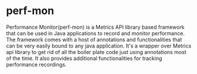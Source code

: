 # perf-mon
Performance Monitor(perf-mon) is a Metrics API library based framework that can be used in Java applications to record and monitor performance. The framework comes with a host of annotations and functionalities that can be very easily bound to any java application. It's a wrapper over Metrics api library to get rid of all the boiler plate code just using annotations most of the time. It also provides additional functionalities for tracking performance recordings.
